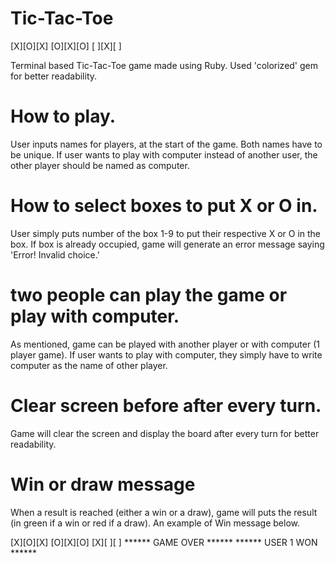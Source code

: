 # Tic-Tac-Toe

[X][O][X]
[O][X][O]
[ ][X][ ]


Terminal based Tic-Tac-Toe game made using Ruby. Used 'colorized' gem for better readability.

# How to play.
User inputs names for players, at the start of the game.
Both names have to be unique. If user wants to play with computer instead of another user, the other player should be named as computer.

# How to select boxes to put X or O in.
User simply puts number of the box 1-9 to put their respective X or O in the box. If box is already occupied, game will generate an error message saying 'Error! Invalid choice.'

# two people can play the game or play with computer.
As mentioned, game can be played with another player or with computer (1 player game). If user wants to play with computer, they simply have to write computer as the name of other player.

# Clear screen before after every turn.
Game will clear the screen and display the board after every turn for better readability.

# Win or draw message
When a result is reached (either a win or a draw), game will puts the result (in green if a win or red if a draw). An example of Win message below.

[X][O][X]
[O][X][O]
[X][ ][ ]
****** GAME OVER ******
****** USER 1 WON ******
